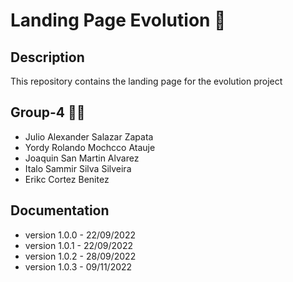 # Landing Page Evolution 🧬

## Description
This repository contains the landing page for the evolution project

## Group-4 👨‍💻
* Julio Alexander Salazar Zapata
* Yordy Rolando Mochcco Atauje
* Joaquin San Martin Alvarez
* Italo Sammir Silva Silveira
* Erikc Cortez Benitez

## Documentation
* version 1.0.0 - 22/09/2022
* version 1.0.1 - 22/09/2022
* version 1.0.2 - 28/09/2022
* version 1.0.3 - 09/11/2022